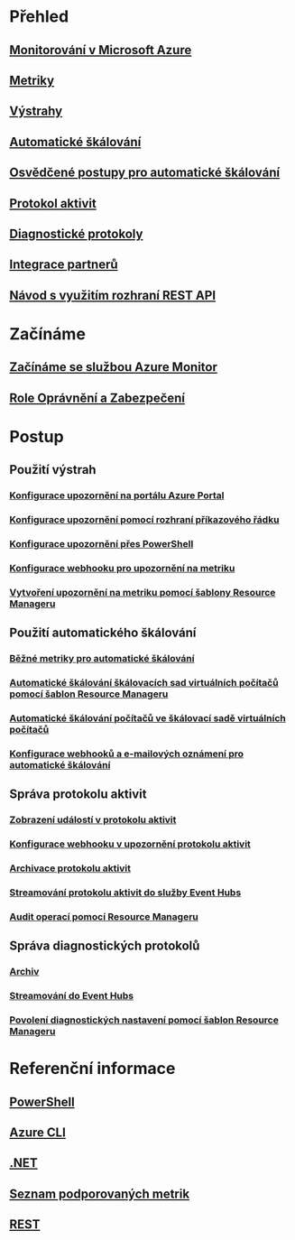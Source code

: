 # Přehled
## [Monitorování v Microsoft Azure](../monitoring-and-diagnostics/monitoring-overview.md)
## [Metriky](../monitoring-and-diagnostics/monitoring-overview-metrics.md)
## [Výstrahy](../monitoring-and-diagnostics/monitoring-overview-alerts.md)
## [Automatické škálování](../monitoring-and-diagnostics/monitoring-overview-autoscale.md)
## [Osvědčené postupy pro automatické škálování](../monitoring-and-diagnostics/insights-autoscale-best-practices.md)
## [Protokol aktivit](../monitoring-and-diagnostics/monitoring-overview-activity-logs.md)
## [Diagnostické protokoly](../monitoring-and-diagnostics/monitoring-overview-of-diagnostic-logs.md)
## [Integrace partnerů](../monitoring-and-diagnostics/monitoring-partners.md)
## [Návod s využitím rozhraní REST API](../monitoring-and-diagnostics/monitoring-rest-api-walkthrough.md)

# Začínáme
## [Začínáme se službou Azure Monitor](../monitoring-and-diagnostics/monitoring-get-started.md)
## [Role Oprávnění a Zabezpečení](../monitoring-and-diagnostics/monitoring-roles-permissions-security.md)

# Postup
## Použití výstrah
### [Konfigurace upozornění na portálu Azure Portal](../monitoring-and-diagnostics/insights-alerts-portal.md)
### [Konfigurace upozornění pomocí rozhraní příkazového řádku](../monitoring-and-diagnostics/insights-alerts-command-line-interface.md)
### [Konfigurace upozornění přes PowerShell](../monitoring-and-diagnostics/insights-alerts-powershell.md)
### [Konfigurace webhooku pro upozornění na metriku](../monitoring-and-diagnostics/insights-webhooks-alerts.md)
### [Vytvoření upozornění na metriku pomocí šablony Resource Manageru](../monitoring-and-diagnostics/monitoring-enable-alerts-using-template.md)
## Použití automatického škálování
### [Běžné metriky pro automatické škálování](../monitoring-and-diagnostics/insights-autoscale-common-metrics.md)
### [Automatické škálování škálovacích sad virtuálních počítačů pomocí šablon Resource Manageru](../monitoring-and-diagnostics/insights-advanced-autoscale-virtual-machine-scale-sets.md)
### [Automatické škálování počítačů ve škálovací sadě virtuálních počítačů](../virtual-machine-scale-sets/virtual-machine-scale-sets-windows-autoscale.md)
### [Konfigurace webhooků a e-mailových oznámení pro automatické škálování](../monitoring-and-diagnostics/insights-autoscale-to-webhook-email.md)
## Správa protokolu aktivit
### [Zobrazení událostí v protokolu aktivit](../monitoring-and-diagnostics/insights-debugging-with-events.md)
### [Konfigurace webhooku v upozornění protokolu aktivit](../monitoring-and-diagnostics/insights-auditlog-to-webhook-email.md)
### [Archivace protokolu aktivit](../monitoring-and-diagnostics/monitoring-archive-activity-log.md)
### [Streamování protokolu aktivit do služby Event Hubs](../monitoring-and-diagnostics/monitoring-stream-activity-logs-event-hubs.md)
### [Audit operací pomocí Resource Manageru](../resource-group-audit.md)
## Správa diagnostických protokolů
### [Archiv](../monitoring-and-diagnostics/monitoring-archive-diagnostic-logs.md)
### [Streamování do Event Hubs](../monitoring-and-diagnostics/monitoring-stream-diagnostic-logs-to-event-hubs.md)
### [Povolení diagnostických nastavení pomocí šablon Resource Manageru](../monitoring-and-diagnostics/monitoring-enable-diagnostic-logs-using-template.md)



# Referenční informace
## [PowerShell](../monitoring-and-diagnostics/insights-powershell-samples.md)
## [Azure CLI](../monitoring-and-diagnostics/insights-cli-samples.md)
## [.NET](https://msdn.microsoft.com/library/azure/dn802153)
## [Seznam podporovaných metrik](../monitoring-and-diagnostics/monitoring-supported-metrics.md)
## [REST](https://docs.microsoft.com/rest/api/monitor/)



<!--HONumber=Nov16_HO2-->


